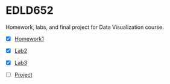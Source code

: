 # EDLD652
Homework, labs, and final project for Data Visualization course.

- [x] [Homework1](https://wanjiag.github.io/EDLD652/hw1/hw1_code.html)

- [x] [Lab2](https://wanjiag.github.io/EDLD652/lab2/lab2_code.html)

- [x] [Lab3](https://wanjiag.github.io/EDLD652/lab3/lab3_code.html)

- [ ] [Project](https://wanjiag.github.io/EDLD652/project/project_draft.html)
